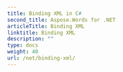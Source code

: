 ```yaml
---
title: Binding XML in C#
second_title: Aspose.Words for .NET
articleTitle: Binding XML
linktitle: Binding XML
description: ""
type: docs
weight: 40
url: /net/binding-xml/
---
```


